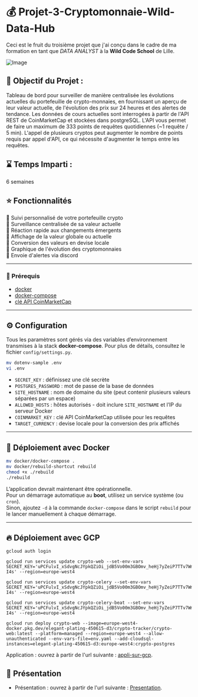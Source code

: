 # 💰 Projet-3-Cryptomonnaie-Wild-Data-Hub

Ceci est le fruit du troisième projet que j'ai conçu dans le cadre de ma formation en tant que _DATA ANALYST_ à la **Wild Code School** de Lille.

![Image](https://github.com/user-attachments/assets/1af4003b-06d5-43a0-9353-c6b42e03d719)

## 🎯 Objectif du Projet :

Tableau de bord pour surveiller de manière centralisée les évolutions actuelles du portefeuille de crypto-monnaies, en fournissant un aperçu de leur valeur actuelle, de l'évolution des prix sur 24 heures et des alertes de tendance.
Les données de cours actuelles sont interrogées à partir de l'API REST de CoinMarketCap et stockées dans postgreSQL. L'API vous permet de faire
un maximum de 333 points de requêtes quotidiennes (~1 requête / 5 min). L'appel de plusieurs cryptos peut augmenter le
nombre de points requis par appel d'API, ce qui nécessite d'augmenter le temps entre les requêtes.

## ⌛ Temps Imparti : 
6 semaines


## ⭐ Fonctionnalités

💸 Suivi personnalisé de votre portefeuille crypto  
💸 Surveillance centralisée de sa valeur actuelle  
💸 Réaction rapide aux changements émergents  
💸 Affichage de la valeur globale ou actuelle  
💸 Conversion des valeurs en devise locale  
💸 Graphique de l'évolution des cryptomonnaies  
💸 Envoie d'alertes via discord 

---

### 📌 Prérequis

- [docker](https://docs.docker.com/get-docker/)  
- [docker-compose](https://docs.docker.com/compose/install/)  
- [clé API CoinMarketCap](https://coinmarketcap.com/api/)

---

## ⚙️ Configuration

Tous les paramètres sont gérés via des variables d’environnement transmises à la stack **docker-compose**. Pour plus de détails, consultez le fichier `config/settings.py`.

```bash
mv dotenv-sample .env
vi .env
```

- `SECRET_KEY` : définissez une clé secrète  
- `POSTGRES_PASSWORD` : mot de passe de la base de données  
- `SITE_HOSTNAME` : nom de domaine du site (peut contenir plusieurs valeurs séparées par un espace)  
- `ALLOWED_HOSTS` : hôtes autorisés - doit inclure `SITE_HOSTNAME` et l’IP du serveur Docker  
- `COINMARKET_KEY` : clé API CoinMarketCap utilisée pour les requêtes  
- `TARGET_CURRENCY` : devise locale pour la conversion des prix affichés  

---

## 🚀 Déploiement avec Docker

```bash
mv docker/docker-compose .
mv docker/rebuild-shortcut rebuild
chmod +x ./rebuild
./rebuild
```

L’application devrait maintenant être opérationnelle.  
Pour un démarrage automatique au **boot**, utilisez un service système (ou `cron`).  
Sinon, ajoutez `-d` à la commande `docker-compose` dans le script `rebuild` pour le lancer manuellement à chaque démarrage.

---

## 🔥 Déploiement avec GCP

```
gcloud auth login
```

```
gcloud run services update crypto-web --set-env-vars SECRET_KEY='uPCFulvI_xSdvgNcJYpkQZiOi_jdB5Vo00m3GBOmv_heHj7yZeiP7TTv7WmZtPm-I4s' --region=europe-west4
```

```
gcloud run services update crypto-celery --set-env-vars SECRET_KEY='uPCFulvI_xSdvgNcJYpkQZiOi_jdB5Vo00m3GBOmv_heHj7yZeiP7TTv7WmZtPm-I4s' --region=europe-west4
```

```
gcloud run services update crypto-celery-beat --set-env-vars SECRET_KEY='uPCFulvI_xSdvgNcJYpkQZiOi_jdB5Vo00m3GBOmv_heHj7yZeiP7TTv7WmZtPm-I4s' --region=europe-west4
```

```
gcloud run deploy crypto-web --image=europe-west4-docker.pkg.dev/elegant-plating-450615-d3/crypto-tracker/crypto-web:latest --platform=managed --region=europe-west4 --allow-unauthenticated --env-vars-file=env.yaml --add-cloudsql-instances=elegant-plating-450615-d3:europe-west4:crypto-postgres
```

Application : ouvrez à partir de l'url suivante : [appli-sur-gcp](https://crypto-web-977395841698.europe-west4.run.app/). 

## 📎 Présentation

* Présentation : ouvrez à partir de l'url suivante : [Presentation](https://chrisyk59.github.io/crypto-school/). 
